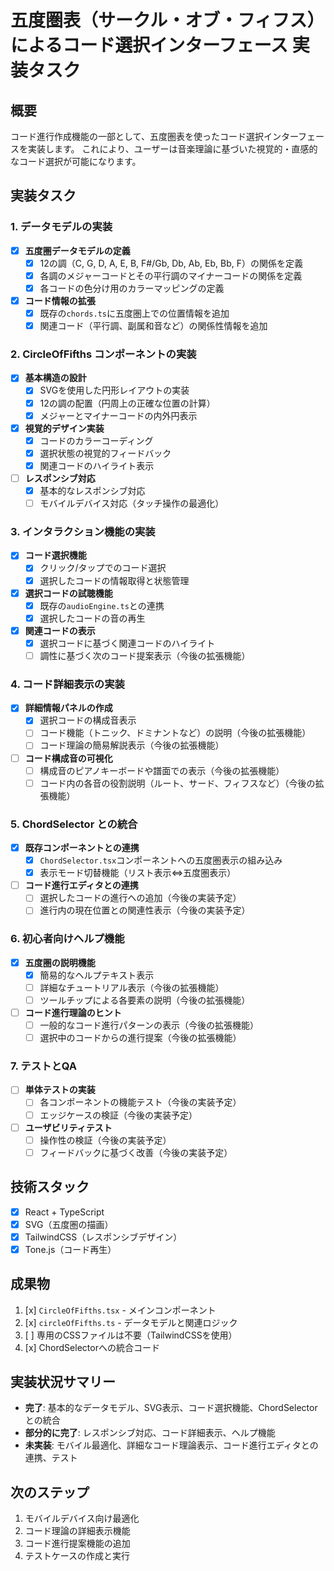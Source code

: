 # 五度圏表（サークル・オブ・フィフス）によるコード選択インターフェース 実装タスク

## 概要
コード進行作成機能の一部として、五度圏表を使ったコード選択インターフェースを実装します。
これにより、ユーザーは音楽理論に基づいた視覚的・直感的なコード選択が可能になります。

## 実装タスク

### 1. データモデルの実装
- [x] **五度圏データモデルの定義**
  - [x] 12の調（C, G, D, A, E, B, F#/Gb, Db, Ab, Eb, Bb, F）の関係を定義
  - [x] 各調のメジャーコードとその平行調のマイナーコードの関係を定義
  - [x] 各コードの色分け用のカラーマッピングの定義

- [x] **コード情報の拡張**
  - [x] 既存の`chords.ts`に五度圏上での位置情報を追加
  - [x] 関連コード（平行調、副属和音など）の関係性情報を追加

### 2. CircleOfFifths コンポーネントの実装
- [x] **基本構造の設計**
  - [x] SVGを使用した円形レイアウトの実装
  - [x] 12の調の配置（円周上の正確な位置の計算）
  - [x] メジャーとマイナーコードの内外円表示

- [x] **視覚的デザイン実装**
  - [x] コードのカラーコーディング
  - [x] 選択状態の視覚的フィードバック
  - [x] 関連コードのハイライト表示

- [ ] **レスポンシブ対応**
  - [x] 基本的なレスポンシブ対応
  - [ ] モバイルデバイス対応（タッチ操作の最適化）

### 3. インタラクション機能の実装
- [x] **コード選択機能**
  - [x] クリック/タップでのコード選択
  - [x] 選択したコードの情報取得と状態管理

- [x] **選択コードの試聴機能**
  - [x] 既存の`audioEngine.ts`との連携
  - [x] 選択したコードの音の再生

- [x] **関連コードの表示**
  - [x] 選択コードに基づく関連コードのハイライト
  - [ ] 調性に基づく次のコード提案表示（今後の拡張機能）

### 4. コード詳細表示の実装
- [x] **詳細情報パネルの作成**
  - [x] 選択コードの構成音表示
  - [ ] コード機能（トニック、ドミナントなど）の説明（今後の拡張機能）
  - [ ] コード理論の簡易解説表示（今後の拡張機能）

- [ ] **コード構成音の可視化**
  - [ ] 構成音のピアノキーボードや譜面での表示（今後の拡張機能）
  - [ ] コード内の各音の役割説明（ルート、サード、フィフスなど）（今後の拡張機能）

### 5. ChordSelector との統合
- [x] **既存コンポーネントとの連携**
  - [x] `ChordSelector.tsx`コンポーネントへの五度圏表示の組み込み
  - [x] 表示モード切替機能（リスト表示⇔五度圏表示）

- [ ] **コード進行エディタとの連携**
  - [ ] 選択したコードの進行への追加（今後の実装予定）
  - [ ] 進行内の現在位置との関連性表示（今後の実装予定）

### 6. 初心者向けヘルプ機能
- [x] **五度圏の説明機能**
  - [x] 簡易的なヘルプテキスト表示
  - [ ] 詳細なチュートリアル表示（今後の拡張機能）
  - [ ] ツールチップによる各要素の説明（今後の拡張機能）

- [ ] **コード進行理論のヒント**
  - [ ] 一般的なコード進行パターンの表示（今後の拡張機能）
  - [ ] 選択中のコードからの進行提案（今後の拡張機能）

### 7. テストとQA
- [ ] **単体テストの実装**
  - [ ] 各コンポーネントの機能テスト（今後の実装予定）
  - [ ] エッジケースの検証（今後の実装予定）

- [ ] **ユーザビリティテスト**
  - [ ] 操作性の検証（今後の実装予定）
  - [ ] フィードバックに基づく改善（今後の実装予定）

## 技術スタック
- [x] React + TypeScript
- [x] SVG（五度圏の描画）
- [x] TailwindCSS（レスポンシブデザイン）
- [x] Tone.js（コード再生）

## 成果物
1. [x] `CircleOfFifths.tsx` - メインコンポーネント
2. [x] `circleOfFifths.ts` - データモデルと関連ロジック
3. [ ] 専用のCSSファイルは不要（TailwindCSSを使用）
4. [x] ChordSelectorへの統合コード

## 実装状況サマリー
- **完了**: 基本的なデータモデル、SVG表示、コード選択機能、ChordSelectorとの統合
- **部分的に完了**: レスポンシブ対応、コード詳細表示、ヘルプ機能
- **未実装**: モバイル最適化、詳細なコード理論表示、コード進行エディタとの連携、テスト

## 次のステップ
1. モバイルデバイス向け最適化
2. コード理論の詳細表示機能
3. コード進行提案機能の追加
4. テストケースの作成と実行
